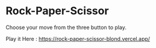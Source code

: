 # Rock-Paper-Scissor

Choose your move from the three button to play.

Play it Here : https://rock-paper-scissor-blond.vercel.app/
